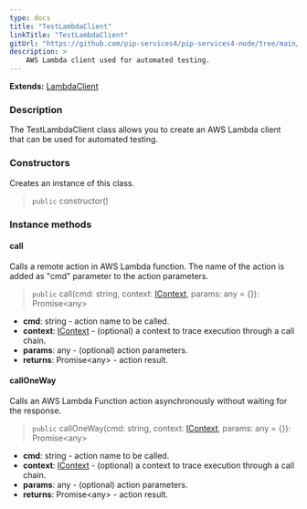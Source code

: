 ```yaml
---
type: docs
title: "TestLambdaClient"
linkTitle: "TestLambdaClient"
gitUrl: "https://github.com/pip-services4/pip-services4-node/tree/main/pip-services4-aws-node"
description: >
    AWS Lambda client used for automated testing.
---
```


**Extends:** [LambdaClient](../../clients/lambda_client)

### Description
The TestLambdaClient class allows you to create an AWS Lambda client that can be used for automated testing.

### Constructors
Creates an instance of this class.  

> `public` constructor()

### Instance methods

#### call
Calls a remote action in AWS Lambda function.
The name of the action is added as "cmd" parameter
to the action parameters. 

> `public` call(cmd: string, context: [IContext](../../../components/context/icontext), params: any = {}): Promise\<any\>

- **cmd**: string - action name to be called.
- **context**: [IContext](../../../components/context/icontext) - (optional) a context to trace execution through a call chain.
- **params**: any - (optional) action parameters.
- **returns**: Promise\<any\> - action result.

#### callOneWay
Calls an AWS Lambda Function action asynchronously without waiting for the response.

> `public` callOneWay(cmd: string, context: [IContext](../../../components/context/icontext), params: any = {}): Promise\<any\>

- **cmd**: string - action name to be called.
- **context**: [IContext](../../../components/context/icontext) - (optional) a context to trace execution through a call chain.
- **params**: any - (optional) action parameters.
- **returns**: Promise\<any\> - action result.
